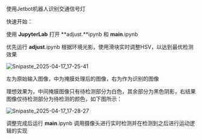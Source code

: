 使用Jetbot机器人识别交通信号灯

快速开始：

使用 **JupyterLab** 打开 **adjust.**ipynb 和 **main**.ipynb

优先运行 **adjust**.ipynb 根据环境光影，使用滑块实时调整HSV，以达到最优检测效果

![Snipaste_2025-04-17_17-25-41](C:\Users\Administrator\Desktop\截屏保存\Snipaste_2025-04-17_17-25-41.png)

左为原始输入图像，中为掩膜处理后的图像，右为作为识别的图像

理想效果为，中间掩膜图像只有待检测部分为白色，其余部分为黑色阴影，右结果图像仅待检测部分为待检测的颜色，如下图所示：

![Snipaste_2025-04-17_17-28-27](C:\Users\Administrator\Desktop\截屏保存\Snipaste_2025-04-17_17-28-27.png)

调整完成后运行 **main**.ipynb 调用摄像头进行实时检测并在检测到之后进行运动逻辑的实现